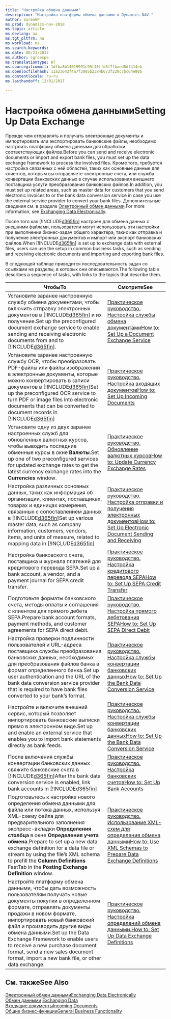 ```yaml
---
title: "Настройка обмена данными"
description: "Настройка платформы обмена данными в Dynamics NAV."
author: SorenGP
ms.prod: dynamics-nav-2018
ms.topic: article
ms.devlang: na
ms.tgt_pltfrm: na
ms.workload: na
ms.search.keywords: 
ms.date: 08/21/2017
ms.author: sgroespe
ms.translationtype: HT
ms.sourcegitcommit: 1dfba8b14019991c95f40ffd5f7fbaed5df414eb
ms.openlocfilehash: 11a23643f4a7f3005b2384b673f220c7bc64e80b
ms.contentlocale: ru-ru
ms.lasthandoff: 12/01/2017

---
```

# <a name="setting-up-data-exchange"></a><span data-ttu-id="dd77a-103">Настройка обмена данными</span><span class="sxs-lookup"><span data-stu-id="dd77a-103">Setting Up Data Exchange</span></span>
<span data-ttu-id="dd77a-104">Прежде чем отправлять и получать электронные документы и импортировать или экспортировать банковские файлы, необходимо настроить платформу обмена данными для обработки соответствующих файлов.</span><span class="sxs-lookup"><span data-stu-id="dd77a-104">Before you can send and receive electronic documents or import and export bank files, you must set up the data exchange framework to process the involved files.</span></span> <span data-ttu-id="dd77a-105">Кроме того, требуется настройка связанных с ней областей, таких как основные данные для клиентов, которым вы отправляете электронные счета, или служба конвертации банковских данных в случае использования внешнего поставщика услуги преобразования банковских файлов.</span><span class="sxs-lookup"><span data-stu-id="dd77a-105">In addition, you must set up related areas, such as master data for customers that you send electronic invoices to or the bank data conversion service in case you use the external service provider to convert your bank files.</span></span> <span data-ttu-id="dd77a-106">Дополнительные сведения см. в разделе [Электронный обмен данными](across-data-exchange.md).</span><span class="sxs-lookup"><span data-stu-id="dd77a-106">For more information, see [Exchanging Data Electronically](across-data-exchange.md).</span></span>  

 <span data-ttu-id="dd77a-107">После того как [!INCLUDE[d365fin](includes/d365fin_md.md)] настроен для обмена данных с внешними файлами, пользователи могут использовать эти настройки при выполнении бизнес-задач общего характера, таких как отправка и получение электронных документов и импорт или экспорт банковских файлов.</span><span class="sxs-lookup"><span data-stu-id="dd77a-107">When [!INCLUDE[d365fin](includes/d365fin_md.md)] is set up to exchange data with external files, users can use the setup in common business tasks, such as sending and receiving electronic documents and importing and exporting bank files.</span></span>  

 <span data-ttu-id="dd77a-108">В следующей таблице приводится последовательность задач со ссылками на разделы, в которых они описываются.</span><span class="sxs-lookup"><span data-stu-id="dd77a-108">The following table describes a sequence of tasks, with links to the topics that describe them.</span></span>  

|<span data-ttu-id="dd77a-109">**Чтобы**</span><span class="sxs-lookup"><span data-stu-id="dd77a-109">**To**</span></span>|<span data-ttu-id="dd77a-110">**Смотрите**</span><span class="sxs-lookup"><span data-stu-id="dd77a-110">**See**</span></span>|  
|------------|-------------|  
|<span data-ttu-id="dd77a-111">Установите заранее настроенную службу обмена документами, чтобы включить отправку электронных документов в [!INCLUDE[d365fin](includes/d365fin_md.md)] и их получение.</span><span class="sxs-lookup"><span data-stu-id="dd77a-111">Set up the preconfigured document exchange service to enable sending and receiving electronic documents from and to [!INCLUDE[d365fin](includes/d365fin_md.md)].</span></span>|[<span data-ttu-id="dd77a-112">Практическое руководство. Настройка службы обмена документами</span><span class="sxs-lookup"><span data-stu-id="dd77a-112">How to: Set Up a Document Exchange Service</span></span>](across-how-to-set-up-a-document-exchange-service.md)|  
|<span data-ttu-id="dd77a-113">Установите заранее настроенную службу OCR, чтобы преобразовать PDF\-файлы или файлы изображений в электронные документы, которые можно конвертировать в записи документов в [!INCLUDE[d365fin](includes/d365fin_md.md)]</span><span class="sxs-lookup"><span data-stu-id="dd77a-113">Set up the preconfigured OCR service to turn PDF or image files into electronic documents that can be converted to document records in [!INCLUDE[d365fin](includes/d365fin_md.md)]</span></span>|[<span data-ttu-id="dd77a-114">Практическое руководство. Настройка входящих документов</span><span class="sxs-lookup"><span data-stu-id="dd77a-114">How to: Set Up Incoming Documents</span></span>](across-how-setup-income-documents.md)|  
|<span data-ttu-id="dd77a-115">Установите одну из двух заранее настроенных служб для обновленных валютных курсов, чтобы выводить последние обменные курсы в окне **Валюты**.</span><span class="sxs-lookup"><span data-stu-id="dd77a-115">Set up one of two preconfigured services for updated exchange rates to get the latest currency exchange rates into the **Currencies** window.</span></span>|[<span data-ttu-id="dd77a-116">Практическое руководство. Обновление валютных курсов</span><span class="sxs-lookup"><span data-stu-id="dd77a-116">How to: Update Currency Exchange Rates</span></span>](finance-how-update-currencies.md)|  
|<span data-ttu-id="dd77a-117">Настройка различных основных данных, таких как информация об организации, клиентах, поставщиках, товарах и единицах измерения, связанных с сопоставлением данных в [!INCLUDE[d365fin](includes/d365fin_md.md)]</span><span class="sxs-lookup"><span data-stu-id="dd77a-117">Set up various master data, such as company information, customers, vendors, items, and units of measure, related to mapping data in [!INCLUDE[d365fin](includes/d365fin_md.md)]</span></span>|[<span data-ttu-id="dd77a-118">Практическое руководство. Настройка отправки и получения электронных документов</span><span class="sxs-lookup"><span data-stu-id="dd77a-118">How to: Set Up Electronic Document Sending and Receiving</span></span>](across-how-to-set-up-electronic-document-sending-and-receiving.md)|  
|<span data-ttu-id="dd77a-119">Настройка банковского счета, поставщика и журнала платежей для кредитового перевода SEPA.</span><span class="sxs-lookup"><span data-stu-id="dd77a-119">Set up a bank account, a vendor, and a payment journal for SEPA credit transfer.</span></span>|[<span data-ttu-id="dd77a-120">Практическое руководство. Настройка кредитового перевода SEPA</span><span class="sxs-lookup"><span data-stu-id="dd77a-120">How to: Set Up SEPA Credit Transfer</span></span>](finance-how-to-set-up-sepa-credit-transfer.md)|  
|<span data-ttu-id="dd77a-121">Подготовьте форматы банковского счета, методы оплаты и соглашения с клиентом для прямого дебета SEPA.</span><span class="sxs-lookup"><span data-stu-id="dd77a-121">Prepare bank account formats, payment methods, and customer agreements for SEPA direct debit.</span></span>|[<span data-ttu-id="dd77a-122">Практическое руководство. Настройка прямого дебетования SEPA</span><span class="sxs-lookup"><span data-stu-id="dd77a-122">How to: Set Up SEPA Direct Debit</span></span>](finance-how-to-set-up-sepa-direct-debit.md)|  
|<span data-ttu-id="dd77a-123">Настройка проверки подлинности пользователей и URL-адреса поставщика службы преобразования банковских данных, необходимых для преобразования файлов банка в формат определенного банка.</span><span class="sxs-lookup"><span data-stu-id="dd77a-123">Set up user authentication and the URL of the bank data conversion service provider that is required to have bank files converted to your bank’s format.</span></span>|[<span data-ttu-id="dd77a-124">Практическое руководство. Настройка службы конвертации банковских данных</span><span class="sxs-lookup"><span data-stu-id="dd77a-124">How to: Set Up the Bank Data Conversion Service</span></span>](bank-how-setup-bank-data-conversion-service.md)|  
|<span data-ttu-id="dd77a-125">Настройте и включите внешний сервис, который позволяет импортировать банковские выписки прямо в электронном виде.</span><span class="sxs-lookup"><span data-stu-id="dd77a-125">Set up and enable an external service that enables you to import bank statements directly as bank feeds.</span></span>|[<span data-ttu-id="dd77a-126">Практическое руководство. Настройка службы конвертации банковских данных</span><span class="sxs-lookup"><span data-stu-id="dd77a-126">How to: Set Up the Bank Data Conversion Service</span></span>](bank-how-setup-bank-data-conversion-service.md)|  
|<span data-ttu-id="dd77a-127">После включения службы конвертации банковских данных свяжите банковские счета в [!INCLUDE[d365fin](includes/d365fin_md.md)]</span><span class="sxs-lookup"><span data-stu-id="dd77a-127">After the bank data conversion service is enabled, link bank accounts in [!INCLUDE[d365fin](includes/d365fin_md.md)]</span></span>|[<span data-ttu-id="dd77a-128">Практическое руководство. Настройка банковских счетов</span><span class="sxs-lookup"><span data-stu-id="dd77a-128">How to: Set Up Bank Accounts</span></span>](bank-how-setup-bank-accounts.md)|  
|<span data-ttu-id="dd77a-129">Подготовьтесь к настройке нового определения обмена данными для файла или потока данных, используя XML-схему файла для предварительного заполнения экспресс\-вкладки **Определения столбца** в окне **Определения учета обмена**.</span><span class="sxs-lookup"><span data-stu-id="dd77a-129">Prepare to set up a new data exchange definition for a data file or stream by using the file’s XML schema to prefill the **Column Definitions** FastTab in the **Posting Exchange Definition** window.</span></span>|[<span data-ttu-id="dd77a-130">Практическое руководство. Использование XML-схем для определения обмена данными</span><span class="sxs-lookup"><span data-stu-id="dd77a-130">How to: Use XML Schemas to Prepare Data Exchange Definitions</span></span>](across-how-to-use-xml-schemas-to-prepare-data-exchange-definitions.md)|  
|<span data-ttu-id="dd77a-131">Настройте платформу обмена данными, чтобы дать возможность пользователям получать новые документы покупки в определенном формате, отправлять документы продажи в новом формате, импортировать новый банковский файл и производить другие виды обмена данными.</span><span class="sxs-lookup"><span data-stu-id="dd77a-131">Set up the Data Exchange Framework to enable users to receive a new purchase document format, send a new sales document format, import a new bank file, or other data exchange.</span></span>|[<span data-ttu-id="dd77a-132">Практическое руководство. Настройка определений обмена данными.</span><span class="sxs-lookup"><span data-stu-id="dd77a-132">How to: Set Up Data Exchange Definitions</span></span>](across-how-to-set-up-data-exchange-definitions.md)|  

## <a name="see-also"></a><span data-ttu-id="dd77a-133">См. также</span><span class="sxs-lookup"><span data-stu-id="dd77a-133">See Also</span></span>  
[<span data-ttu-id="dd77a-134">Электронный обмен данными</span><span class="sxs-lookup"><span data-stu-id="dd77a-134">Exchanging Data Electronically</span></span>](across-data-exchange.md)  
<span data-ttu-id="dd77a-135">[Обмен данными](across-exchange-data.md) </span><span class="sxs-lookup"><span data-stu-id="dd77a-135">[Exchanging Data](across-exchange-data.md) </span></span>  
[<span data-ttu-id="dd77a-136">Входящие документы</span><span class="sxs-lookup"><span data-stu-id="dd77a-136">Incoming Documents</span></span>](across-income-documents.md)  
[<span data-ttu-id="dd77a-137">Общие бизнес-функции</span><span class="sxs-lookup"><span data-stu-id="dd77a-137">General Business Functionality</span></span>](ui-across-business-areas.md)  

